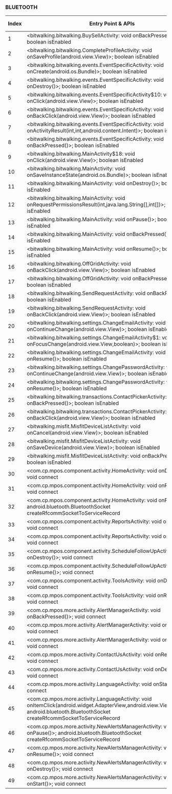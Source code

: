 ### BLUETOOTH
| Index | Entry Point & APIs | Screen shot | Resource id | Label |
| ------------- | ------------- | ------------- |-------------|-------------|
| 1 | <bitwalking.bitwalking.BuySellActivity: void onBackPressed()>; boolean isEnabled | ![](D:\COSMOS\output\py\Play_win8\Finance\bitwalking.bitwalking\bitwalking.bitwalking.BuySellActivity.png) |  | F |
| 2 | <bitwalking.bitwalking.CompleteProfileActivity: void onSaveProfile(android.view.View)>; boolean isEnabled | ![](D:\COSMOS\output\py\Play_win8\Finance\bitwalking.bitwalking\bitwalking.bitwalking.CompleteProfileActivity.png) |  | F |
| 3 | <bitwalking.bitwalking.events.EventSpecificActivity: void onCreate(android.os.Bundle)>; boolean isEnabled | ![](D:\COSMOS\output\py\Play_win8\Finance\bitwalking.bitwalking\bitwalking.bitwalking.events.EventSpecificActivity.png) |  | F |
| 4 | <bitwalking.bitwalking.events.EventSpecificActivity: void onDestroy()>; boolean isEnabled | ![](D:\COSMOS\output\py\Play_win8\Finance\bitwalking.bitwalking\bitwalking.bitwalking.events.EventSpecificActivity.png) |  | F |
| 5 | <bitwalking.bitwalking.events.EventSpecificActivity$10: void onClick(android.view.View)>; boolean isEnabled | ![](D:\COSMOS\output\py\Play_win8\Finance\bitwalking.bitwalking\bitwalking.bitwalking.events.EventSpecificActivity.png) |  | F |
| 6 | <bitwalking.bitwalking.events.EventSpecificActivity: void onBackClick(android.view.View)>; boolean isEnabled | ![](D:\COSMOS\output\py\Play_win8\Finance\bitwalking.bitwalking\bitwalking.bitwalking.events.EventSpecificActivity.png) |  | F |
| 7 | <bitwalking.bitwalking.events.EventSpecificActivity: void onActivityResult(int,int,android.content.Intent)>; boolean isEnabled | ![](D:\COSMOS\output\py\Play_win8\Finance\bitwalking.bitwalking\bitwalking.bitwalking.events.EventSpecificActivity.png) |  | F |
| 8 | <bitwalking.bitwalking.events.EventSpecificActivity: void onBackPressed()>; boolean isEnabled | ![](D:\COSMOS\output\py\Play_win8\Finance\bitwalking.bitwalking\bitwalking.bitwalking.events.EventSpecificActivity.png) |  | F |
| 9 | <bitwalking.bitwalking.MainActivity$18: void onClick(android.view.View)>; boolean isEnabled | ![](D:\COSMOS\output\py\Play_win8\Finance\bitwalking.bitwalking\bitwalking.bitwalking.MainActivity.png) |  | F |
| 10 | <bitwalking.bitwalking.MainActivity: void onSaveInstanceState(android.os.Bundle)>; boolean isEnabled | ![](D:\COSMOS\output\py\Play_win8\Finance\bitwalking.bitwalking\bitwalking.bitwalking.MainActivity.png) |  | F |
| 11 | <bitwalking.bitwalking.MainActivity: void onDestroy()>; boolean isEnabled | ![](D:\COSMOS\output\py\Play_win8\Finance\bitwalking.bitwalking\bitwalking.bitwalking.MainActivity.png) |  | F |
| 12 | <bitwalking.bitwalking.MainActivity: void onRequestPermissionsResult(int,java.lang.String[],int[])>; boolean isEnabled | ![](D:\COSMOS\output\py\Play_win8\Finance\bitwalking.bitwalking\bitwalking.bitwalking.MainActivity.png) |  | F |
| 13 | <bitwalking.bitwalking.MainActivity: void onPause()>; boolean isEnabled | ![](D:\COSMOS\output\py\Play_win8\Finance\bitwalking.bitwalking\bitwalking.bitwalking.MainActivity.png) |  | F |
| 14 | <bitwalking.bitwalking.MainActivity: void onBackPressed()>; boolean isEnabled | ![](D:\COSMOS\output\py\Play_win8\Finance\bitwalking.bitwalking\bitwalking.bitwalking.MainActivity.png) |  | F |
| 15 | <bitwalking.bitwalking.MainActivity: void onResume()>; boolean isEnabled | ![](D:\COSMOS\output\py\Play_win8\Finance\bitwalking.bitwalking\bitwalking.bitwalking.MainActivity.png) |  | F |
| 16 | <bitwalking.bitwalking.OffGridActivity: void onBackClick(android.view.View)>; boolean isEnabled | ![](D:\COSMOS\output\py\Play_win8\Finance\bitwalking.bitwalking\bitwalking.bitwalking.OffGridActivity.png) |  | F |
| 17 | <bitwalking.bitwalking.OffGridActivity: void onBackPressed()>; boolean isEnabled | ![](D:\COSMOS\output\py\Play_win8\Finance\bitwalking.bitwalking\bitwalking.bitwalking.OffGridActivity.png) |  | F |
| 18 | <bitwalking.bitwalking.SendRequestActivity: void onBackPressed()>; boolean isEnabled | ![](D:\COSMOS\output\py\Play_win8\Finance\bitwalking.bitwalking\bitwalking.bitwalking.SendRequestActivity.png) |  | F |
| 19 | <bitwalking.bitwalking.SendRequestActivity: void onBackClick(android.view.View)>; boolean isEnabled | ![](D:\COSMOS\output\py\Play_win8\Finance\bitwalking.bitwalking\bitwalking.bitwalking.SendRequestActivity.png) |  | F |
| 20 | <bitwalking.bitwalking.settings.ChangeEmailActivity: void onContinueChange(android.view.View)>; boolean isEnabled | ![](D:\COSMOS\output\py\Play_win8\Finance\bitwalking.bitwalking\bitwalking.bitwalking.settings.ChangeEmailActivity.png) |  | F |
| 21 | <bitwalking.bitwalking.settings.ChangeEmailActivity$1: void onFocusChange(android.view.View,boolean)>; boolean isEnabled | ![](D:\COSMOS\output\py\Play_win8\Finance\bitwalking.bitwalking\bitwalking.bitwalking.settings.ChangeEmailActivity.png) |  | F |
| 22 | <bitwalking.bitwalking.settings.ChangeEmailActivity: void onResume()>; boolean isEnabled | ![](D:\COSMOS\output\py\Play_win8\Finance\bitwalking.bitwalking\bitwalking.bitwalking.settings.ChangeEmailActivity.png) |  | F |
| 23 | <bitwalking.bitwalking.settings.ChangePasswordActivity: void onContinueChange(android.view.View)>; boolean isEnabled | ![](D:\COSMOS\output\py\Play_win8\Finance\bitwalking.bitwalking\bitwalking.bitwalking.settings.ChangePasswordActivity.png) |  | F |
| 24 | <bitwalking.bitwalking.settings.ChangePasswordActivity: void onResume()>; boolean isEnabled | ![](D:\COSMOS\output\py\Play_win8\Finance\bitwalking.bitwalking\bitwalking.bitwalking.settings.ChangePasswordActivity.png) |  | F |
| 25 | <bitwalking.bitwalking.transactions.ContactPickerActivity: void onBackPressed()>; boolean isEnabled | ![](D:\COSMOS\output\py\Play_win8\Finance\bitwalking.bitwalking\bitwalking.bitwalking.transactions.ContactPickerActivity.png) |   | F |
| 26 | <bitwalking.bitwalking.transactions.ContactPickerActivity: void onBackClick(android.view.View)>; boolean isEnabled | ![](D:\COSMOS\output\py\Play_win8\Finance\bitwalking.bitwalking\bitwalking.bitwalking.transactions.ContactPickerActivity.png) |  | F |
| 27 | <bitwalking.misfit.MisfitDeviceListActivity: void onCancel(android.view.View)>; boolean isEnabled | ![](D:\COSMOS\output\py\Play_win8\Finance\bitwalking.bitwalking\bitwalking.misfit.MisfitDeviceListActivity.png) |  | F |
| 28 | <bitwalking.misfit.MisfitDeviceListActivity: void onSaveDevice(android.view.View)>; boolean isEnabled | ![](D:\COSMOS\output\py\Play_win8\Finance\bitwalking.bitwalking\bitwalking.misfit.MisfitDeviceListActivity.png) |  | F |
| 29 | <bitwalking.misfit.MisfitDeviceListActivity: void onBackPressed()>; boolean isEnabled | ![](D:\COSMOS\output\py\Play_win8\Finance\bitwalking.bitwalking\bitwalking.misfit.MisfitDeviceListActivity.png) |  | F |
| 30 | <com.cp.mpos.component.activity.HomeActivity: void onDestroy()>; void connect | ![](D:\COSMOS\output\py\Play_win8\Finance\com.cp.mpos\com.cp.mpos.component.activity.HomeActivity.png) |  | F |
| 31 | <com.cp.mpos.component.activity.HomeActivity: void onResume()>; void connect | ![](D:\COSMOS\output\py\Play_win8\Finance\com.cp.mpos\com.cp.mpos.component.activity.HomeActivity.png) |  | F |
| 32 | <com.cp.mpos.component.activity.HomeActivity: void onPause()>; android.bluetooth.BluetoothSocket createRfcommSocketToServiceRecord | ![](D:\COSMOS\output\py\Play_win8\Finance\com.cp.mpos\com.cp.mpos.component.activity.HomeActivity.png) |  | F |
| 33 | <com.cp.mpos.component.activity.ReportsActivity: void onDestroy()>; void connect | ![](D:\COSMOS\output\py\Play_win8\Finance\com.cp.mpos\com.cp.mpos.component.activity.ReportsActivity.png) |  | F |
| 34 | <com.cp.mpos.component.activity.ReportsActivity: void onResume()>; void connect | ![](D:\COSMOS\output\py\Play_win8\Finance\com.cp.mpos\com.cp.mpos.component.activity.ReportsActivity.png) |  | F |
| 35 | <com.cp.mpos.component.activity.ScheduleFollowUpActivity: void onDestroy()>; void connect | ![](D:\COSMOS\output\py\Play_win8\Finance\com.cp.mpos\com.cp.mpos.component.activity.ScheduleFollowUpActivity.png) |  | F |
| 36 | <com.cp.mpos.component.activity.ScheduleFollowUpActivity: void onResume()>; void connect | ![](D:\COSMOS\output\py\Play_win8\Finance\com.cp.mpos\com.cp.mpos.component.activity.ScheduleFollowUpActivity.png) |  | F |
| 37 | <com.cp.mpos.component.activity.ToolsActivity: void onDestroy()>; void connect | ![](D:\COSMOS\output\py\Play_win8\Finance\com.cp.mpos\com.cp.mpos.component.activity.ToolsActivity.png) |  | F |
| 38 | <com.cp.mpos.component.activity.ToolsActivity: void onResume()>; void connect | ![](D:\COSMOS\output\py\Play_win8\Finance\com.cp.mpos\com.cp.mpos.component.activity.ToolsActivity.png) |  | F |
| 39 | <com.cp.mpos.more.activity.AlertManagerActivity: void onBackPressed()>; void connect | ![](D:\COSMOS\output\py\Play_win8\Finance\com.cp.mpos\com.cp.mpos.more.activity.AlertManagerActivity.png) |  | F |
| 40 | <com.cp.mpos.more.activity.AlertManagerActivity: void onResume()>; void connect | ![](D:\COSMOS\output\py\Play_win8\Finance\com.cp.mpos\com.cp.mpos.more.activity.AlertManagerActivity.png) |  |  F|
| 41 | <com.cp.mpos.more.activity.AlertManagerActivity: void onDestroy()>; void connect | ![](D:\COSMOS\output\py\Play_win8\Finance\com.cp.mpos\com.cp.mpos.more.activity.AlertManagerActivity.png) |  | F |
| 42 | <com.cp.mpos.more.activity.ContactUsActivity: void onResume()>; void connect | ![](D:\COSMOS\output\py\Play_win8\Finance\com.cp.mpos\com.cp.mpos.more.activity.ContactUsActivity.png) |  | F |
| 43 | <com.cp.mpos.more.activity.ContactUsActivity: void onDestroy()>; void connect | ![](D:\COSMOS\output\py\Play_win8\Finance\com.cp.mpos\com.cp.mpos.more.activity.ContactUsActivity.png) |  | F |
| 44 | <com.cp.mpos.more.activity.LanguageActivity: void onStart()>; void connect | ![](D:\COSMOS\output\py\Play_win8\Finance\com.cp.mpos\com.cp.mpos.more.activity.LanguageActivity.png) |  | F |
| 45 | <com.cp.mpos.more.activity.LanguageActivity: void onItemClick(android.widget.AdapterView,android.view.View,int,long)>; android.bluetooth.BluetoothSocket createRfcommSocketToServiceRecord | ![](D:\COSMOS\output\py\Play_win8\Finance\com.cp.mpos\com.cp.mpos.more.activity.LanguageActivity.png) |  | F |
| 46 | <com.cp.mpos.more.activity.NewAlertsManagerActivity: void onPause()>; android.bluetooth.BluetoothSocket createRfcommSocketToServiceRecord | ![](D:\COSMOS\output\py\Play_win8\Finance\com.cp.mpos\com.cp.mpos.more.activity.NewAlertsManagerActivity.png) |  | F |
| 47 | <com.cp.mpos.more.activity.NewAlertsManagerActivity: void onResume()>; void connect | ![](D:\COSMOS\output\py\Play_win8\Finance\com.cp.mpos\com.cp.mpos.more.activity.NewAlertsManagerActivity.png) |  | F |
| 48 | <com.cp.mpos.more.activity.NewAlertsManagerActivity: void onDestroy()>; void connect | ![](D:\COSMOS\output\py\Play_win8\Finance\com.cp.mpos\com.cp.mpos.more.activity.NewAlertsManagerActivity.png) |  | F |
| 49 | <com.cp.mpos.more.activity.NewAlertsManagerActivity: void onStart()>; void connect | ![](D:\COSMOS\output\py\Play_win8\Finance\com.cp.mpos\com.cp.mpos.more.activity.NewAlertsManagerActivity.png) |  | F |
